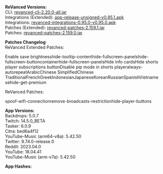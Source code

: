**ReVanced Versions:**  
CLI: [revanced-cli-2.20.0-all.jar](https://github.com/revanced/revanced-cli/releases/tag/v2.20.0)  
Integrations (Extended): [app-release-unsigned-v0.95.1.apk](https://github.com/inotia00/revanced-integrations/releases/tag/v0.95.1)  
Integrations: [revanced-integrations-0.95.0-v0.95.0.apk](https://github.com/revanced/revanced-integrations/releases/tag/v0.95.0)  
Patches (Extended): [revanced-patches-2.159.1.jar](https://github.com/inotia00/revanced-patches/releases/tag/v2.159.1)  
Patches: [revanced-patches-2.159.0.jar](https://github.com/revanced/revanced-patches/releases/tag/v2.159.0)  

**Patches Changelog**:   
ReVanced Extended Patches:  

Enable save brightnesshide-tooltip-contenthide-fullscreen-panelshide-fullscreen-buttoncontainerhide-fullscreen-panelsHide info cardsHide shorts player subscriptions buttonDisable pip mode in shorts playeralways-autorepeatArabicChinese SimplifiedChinese TraditionalFrenchGreekIndonesianJapaneseKoreanRussianSpanishVietnamesehide-get-premium
  
ReVanced Patches:   

spoof-wifi-connectionremove-broadcasts-restrictionhide-player-buttons
  
**App Versions:**  
Backdrops: 5.0.7  
Twitch: 14.5.0_BETA  
Tasker: 6.0.9  
Citra: bed6a4f12  
YouTube-Music (arm64-v8a): 5.42.50  
Twitter: 9.74.0-release.0  
Reddit: 2023.04.0  
YouTube: 18.04.41  
YouTube-Music (arm-v7a): 5.42.50  

**App Hashes:**  
  
